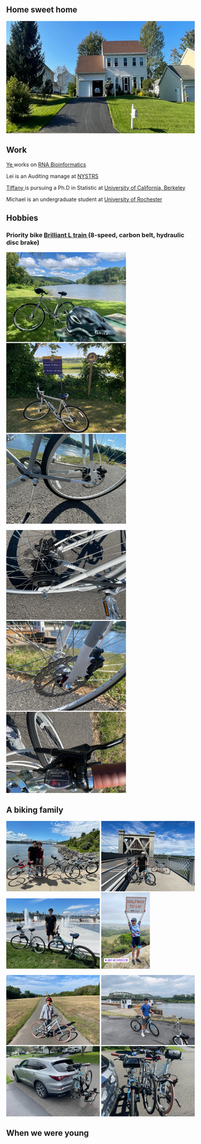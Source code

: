 
<html>
 
<!-- <link rel="stylesheet", href="dingfamily.css" /> -->
 
<body>
<h2> <b> Home sweet home </b> </h2>


<img src="House_19Runnel.jpg" alt="Ding home page" width="1200" height="300">

<h2> <b> Work </b> </h2>
<p> <a href="https://www.albany.edu/sph/faculty/ye-ding" > Ye </a>  works on <a href="https://sfoldrna.github.io"> RNA Bioinformatics </a></p>
<p> Lei is an Auditing manage at <a href="https://www.nystrs.org"> NYSTRS </a></p> 
<p> <a href="https://tiffanyding.github.io"> Tiffany  </a> is pursuing a Ph.D in Statistic at 
   <a href="https://statistics.berkeley.edu"> University of California, Berkeley  </a> </p>
<p> Michael is an undergraduate student at <a href="https://www.rochester.edu "> University of Rochester </a> </p>

<h2> <b> Hobbies </b> </h2>
<h3> <b> Priority bike   
<a href="https://www.prioritybicycles.com/products/ltrain">Brilliant L train </a> (8-speed, carbon belt, hydraulic disc brake)   </b> </h3>
<p float="left">
  <img src="/Ye_bike2.jpg" width="320" />
  <img src="/Ye_bike.jpg" width="320" /> 
  <img src="/Ye_bike_belt.jpg" width="320" />
</p> 
<p float="left">
  <img src="/Ye_bike_gearbox.jpg" width="320" />
  <img src="/Ye_bike_hdisc.jpg" width="320" /> 
  <img src="/Ye_bike_8speed.jpg" width="320" />
</p> 
<h2> <b> A biking family </b> </h2>
<p float="left">
  <img src="/quebec_le_lei.jpg" width="250" />
  <img src="/quebec_lele1.jpg" width="250" /> 
  <img src="/quebec_lele2.jpg" width="250" />
  <img src="/tif_halfway.jpg" width="130" />
</p> 
<p float="left">
  <img src="/Lei_Albany.jpg" width="250" />
  <img src="/lele_lock8.jpg" width="250" /> 
  <img src="/MDX_1bike.jpg" width="250" />
  <img src="/MDX_3bikes.jpg" width="250" />
</p> 

<h2> <b> When we were young </b> </h2>

</body>
</html>
